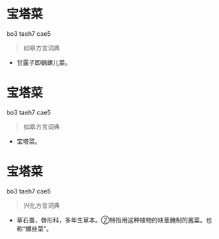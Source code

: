 # 宝塔菜
bo3 taeh7 cae5
> 如皋方言词典
- 甘露子即蜗螺儿菜。

# 宝塔菜
bo3 taeh7 cae5
> 如皋方言词典
- 宝塔菜。

# 宝塔菜
bo3 taeh7 cae5
> 兴化方言词典
- 草石蚕，唇形科，多年生草本。②特指用这种植物的块茎腌制的酱菜。也称“螺丝菜”。
